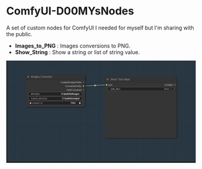 # ComfyUI-D00MYsNodes
A set of custom nodes for ComfyUI I needed for myself but I'm sharing with the public. 
- **Images_to_PNG** : Images conversions to PNG.
- **Show_String** : Show a string or list of string value.

![Nodes examples](workflow.png "Nodes examples")